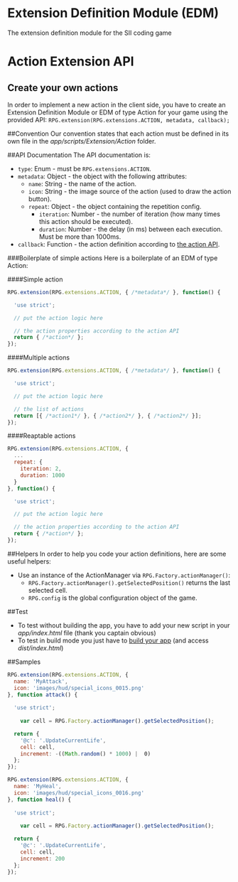 # Extension Definition Module (EDM)
The extension definition module for the SII coding game

# Action Extension API

## Create your own actions
In order to implement a new action in the client side, you have to create an Extension Definition Module or EDM of type Action for your game using the provided API: `RPG.extension(RPG.extensions.ACTION, metadata, callback);`

##Convention
Our convention states that each action must be defined in its own file in the *app/scripts/Extension/Action* folder.

##API Documentation
The API documentation is:
- `type`: Enum - must be `RPG.extensions.ACTION`.
- `metadata`: Object - the object with the following attributes:
  - `name`: String - the name of the action.
  - `icon`: String - the image source of the action (used to draw the action button).
  - `repeat`: Object - the object containing the repetition config.
    - `iteration`: Number - the number of iteration (how many times this action should be executed).
    - `duration`: Number - the delay (in ms) between each execution. Must be more than 1000ms.
- `callback`: Function - the action definition according to [the action API](http://game.api.devoxx.sii.fr/#!/public/topic_game_action_post).

###Boilerplate of simple actions
Here is a boilerplate of an EDM of type Action:

####Simple action

```javascript
RPG.extension(RPG.extensions.ACTION, { /*metadata*/ }, function() {

  'use strict';

  // put the action logic here

  // the action properties according to the action API
  return { /*action*/ };
});
```
####Multiple actions
```javascript
RPG.extension(RPG.extensions.ACTION, { /*metadata*/ }, function() {

  'use strict';

  // put the action logic here

  // the list of actions
  return [{ /*action1*/ }, { /*action2*/ }, { /*action2*/ }];
});
```

####Reaptable actions
```javascript
RPG.extension(RPG.extensions.ACTION, {
  ...
  repeat: {
    iteration: 2, 
    duration: 1000
  }
}, function() {

  'use strict';

  // put the action logic here

  // the action properties according to the action API
  return { /*action*/ };
});
```

##Helpers
In order to help you code your action definitions, here are some useful helpers: 
- Use an instance of the ActionManager via `RPG.Factory.actionManager()`: 
  - `RPG.Factory.actionManager().getSelectedPosition()` returns the last selected cell.
  - `RPG.config` is the global configuration object of the game.

##Test
- To test without building the app, you have to add your new script in your *app/index.html* file (thank you captain obvious)
- To test in build mode you just have to [build your app](https://github.com/groupe-sii/devoxx-2015-game-front#build-your-code-locally) (and access *dist/index.html*)

##Samples
```javascript
RPG.extension(RPG.extensions.ACTION, {
  name: 'MyAttack',
  icon: 'images/hud/special_icons_0015.png'
}, function attack() {
  
  'use strict';
  
	var cell = RPG.Factory.actionManager().getSelectedPosition();

  return {
    '@c': '.UpdateCurrentLife',
    cell: cell,
    increment: -((Math.random() * 1000) |  0)
  };
});

RPG.extension(RPG.extensions.ACTION, {
  name: 'MyHeal',
  icon: 'images/hud/special_icons_0016.png'
}, function heal() {
  
  'use strict';
  
	var cell = RPG.Factory.actionManager().getSelectedPosition();

  return {
    '@c': '.UpdateCurrentLife',
    cell: cell,
    increment: 200
  };
});
```
